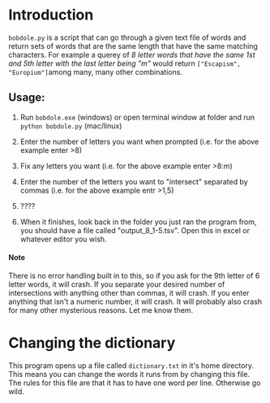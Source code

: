 # Introduction
`bobdole.py` is a script that can go through a given text file of words and return sets of words that are the same length that have the same matching characters. For example a querey of _8 letter words that have the same 1st and 5th letter with the last letter being "m"_ would return  `["Escapism", "Europium"]`among many, many other combinations. 

## Usage:

1. Run `bobdole.exe` (windows) or open terminal window at folder and run `python bobdole.py` (mac/linux)
2. Enter the number of letters you want when prompted (i.e. for the above example enter >8)

3. Fix any letters you want (i.e. for the above example enter >8:m)
4. Enter the number of the letters you want to "intersect" separated by commas (i.e. for the above example entr >1,5)

5. ????
6. When it finishes, look back in the folder you just ran the program from, you should have a file called "output_8_1-5.tsv". Open this in excel or whatever editor you wish.


#### Note
There is no error handling built in to this, so if you ask for the 9th letter of 6 letter words, it will crash. If you separate your desired number of intersections with anything other than commas, it will crash. If you enter anything that isn't a numeric number, it will crash. It will probably also crash for many other mysterious reasons. Let me know them.

# Changing the dictionary
This program opens up a file called `dictionary.txt` in it's home directory. This means you can change the words it runs from by changing this file. The rules for this file are that it has to have one word per line. Otherwise go wild. 
